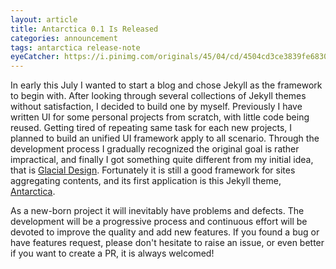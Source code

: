 ```yaml
---
layout: article
title: Antarctica 0.1 Is Released
categories: announcement
tags: antarctica release-note
eyeCatcher: https://i.pinimg.com/originals/45/04/cd/4504cd3ce3839fe6830022c59c9bc302.jpg
---
```


In early this July I wanted to start a blog and chose Jekyll as the framework to begin with. After looking through several collections of Jekyll themes without satisfaction, I decided to build one by myself. Previously I have written UI for some personal projects from scratch, with little code being reused. Getting tired of repeating same task for each new projects, I planned to build an unified UI framework apply to all scenario. Through the development process I gradually recognized the original goal is rather impractical, and finally I got something quite different from my initial idea, that is [Glacial Design](https://github.com/SdtElectronics/GlacialDesign). Fortunately it is still a good framework for sites aggregating contents, and its first application is this Jekyll theme, [Antarctica](https://github.com/SdtElectronics/jekyll-theme-antarctica).


As a new-born project it will inevitably have problems and defects. The development will be a progressive process and continuous effort will be devoted to improve the quality and add new features. If you found a bug or have features request, please don't hesitate to raise an issue, or even better if you want to create a PR, it is always welcomed!
